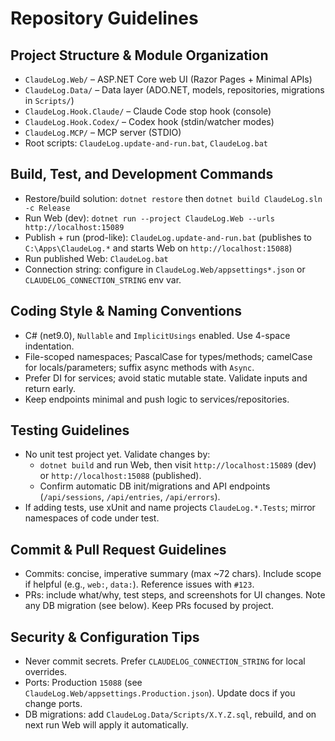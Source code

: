 # Repository Guidelines

## Project Structure & Module Organization
- `ClaudeLog.Web/` – ASP.NET Core web UI (Razor Pages + Minimal APIs)
- `ClaudeLog.Data/` – Data layer (ADO.NET, models, repositories, migrations in `Scripts/`)
- `ClaudeLog.Hook.Claude/` – Claude Code stop hook (console)
- `ClaudeLog.Hook.Codex/` – Codex hook (stdin/watcher modes)
- `ClaudeLog.MCP/` – MCP server (STDIO)
- Root scripts: `ClaudeLog.update-and-run.bat`, `ClaudeLog.bat`

## Build, Test, and Development Commands
- Restore/build solution: `dotnet restore` then `dotnet build ClaudeLog.sln -c Release`
- Run Web (dev): `dotnet run --project ClaudeLog.Web --urls http://localhost:15089`
- Publish + run (prod-like): `ClaudeLog.update-and-run.bat` (publishes to `C:\Apps\ClaudeLog.*` and starts Web on `http://localhost:15088`)
- Run published Web: `ClaudeLog.bat`
- Connection string: configure in `ClaudeLog.Web/appsettings*.json` or `CLAUDELOG_CONNECTION_STRING` env var.

## Coding Style & Naming Conventions
- C# (net9.0), `Nullable` and `ImplicitUsings` enabled. Use 4-space indentation.
- File-scoped namespaces; PascalCase for types/methods; camelCase for locals/parameters; suffix async methods with `Async`.
- Prefer DI for services; avoid static mutable state. Validate inputs and return early.
- Keep endpoints minimal and push logic to services/repositories.

## Testing Guidelines
- No unit test project yet. Validate changes by:
  - `dotnet build` and run Web, then visit `http://localhost:15089` (dev) or `http://localhost:15088` (published).
  - Confirm automatic DB init/migrations and API endpoints (`/api/sessions`, `/api/entries`, `/api/errors`).
- If adding tests, use xUnit and name projects `ClaudeLog.*.Tests`; mirror namespaces of code under test.

## Commit & Pull Request Guidelines
- Commits: concise, imperative summary (max ~72 chars). Include scope if helpful (e.g., `web:`, `data:`). Reference issues with `#123`.
- PRs: include what/why, test steps, and screenshots for UI changes. Note any DB migration (see below). Keep PRs focused by project.

## Security & Configuration Tips
- Never commit secrets. Prefer `CLAUDELOG_CONNECTION_STRING` for local overrides.
- Ports: Production `15088` (see `ClaudeLog.Web/appsettings.Production.json`). Update docs if you change ports.
- DB migrations: add `ClaudeLog.Data/Scripts/X.Y.Z.sql`, rebuild, and on next run Web will apply it automatically.

